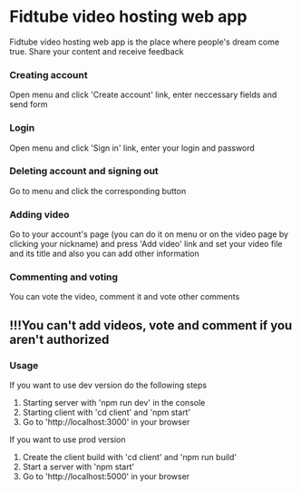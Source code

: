 # Fidtube video hosting web app
Fidtube video hosting web app is the place where people's dream come true. Share your content and receive feedback

### Creating account
Open menu and click 'Create account' link, enter neccessary fields and send form

### Login
Open menu and click 'Sign in' link, enter your login and password

### Deleting account and signing out
Go to menu and click the corresponding button

### Adding video
Go to your account's page (you can do it on menu or on the video page by clicking your nickname) and press 'Add video' link and set your video file and its title and also you can add other information

### Commenting and voting 
You can vote the video, comment it and vote other comments

## !!!You can't add videos, vote and comment if you aren't authorized

### Usage

If you want to use dev version do the following steps

1. Starting server with 'npm run dev' in the console
2. Starting client with 'cd client' and 'npm start'
3. Go to 'http://localhost:3000' in your browser

If you want to use prod version

1. Create the client build with 'cd client' and 'npm run build'
2. Start a server with 'npm start'
3. Go to 'http://localhost:5000' in your browser
